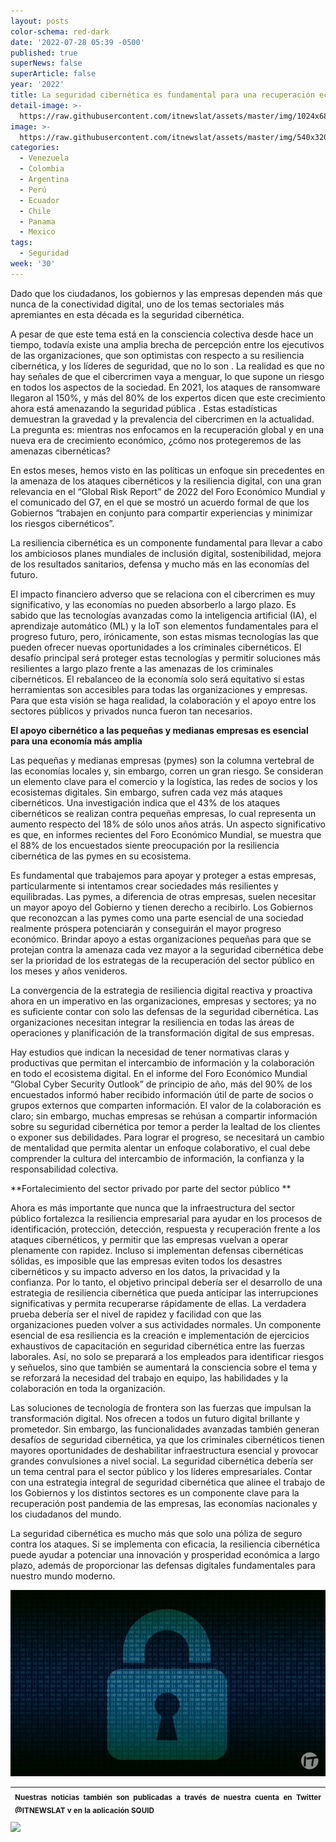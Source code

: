 ```yaml
---
layout: posts
color-schema: red-dark
date: '2022-07-28 05:39 -0500'
published: true
superNews: false
superArticle: false
year: '2022'
title: La seguridad cibernética es fundamental para una recuperación económica
detail-image: >-
  https://raw.githubusercontent.com/itnewslat/assets/master/img/1024x680/candado-g.jpg
image: >-
  https://raw.githubusercontent.com/itnewslat/assets/master/img/540x320/candado-p.jpg
categories:
  - Venezuela
  - Colombia
  - Argentina
  - Perú
  - Ecuador
  - Chile
  - Panama
  - Mexico
tags:
  - Seguridad
week: '30'
---
```

Dado que los ciudadanos, los gobiernos y las empresas dependen más que nunca de la conectividad digital, uno de los temas sectoriales más apremiantes en esta década es la seguridad cibernética. 

A pesar de que este tema está en la consciencia colectiva desde hace un tiempo, todavía existe una amplia brecha de percepción entre los ejecutivos de las organizaciones, que son optimistas con respecto a su resiliencia cibernética, y los líderes de seguridad, que no lo son . La realidad es que no hay señales de que el cibercrimen vaya a menguar, lo que supone un riesgo en todos los aspectos de la sociedad. En 2021, los ataques de ransomware llegaron al 150%, y más del 80% de los expertos dicen que este crecimiento ahora está amenazando la seguridad pública . Estas estadísticas demuestran la gravedad y la prevalencia del cibercrimen en la actualidad. La pregunta es: mientras nos enfocamos en la recuperación global y en una nueva era de crecimiento económico, ¿cómo nos protegeremos de las amenazas cibernéticas? 

En estos meses, hemos visto en las políticas un enfoque sin precedentes en la amenaza de los ataques cibernéticos y la resiliencia digital, con una gran relevancia en el “Global Risk Report” de 2022 del Foro Económico Mundial y el comunicado del G7, en el que se mostró un acuerdo formal de que los Gobiernos “trabajen en conjunto para compartir experiencias y minimizar los riesgos cibernéticos”. 

La resiliencia cibernética es un componente fundamental para llevar a cabo los ambiciosos planes mundiales de inclusión digital, sostenibilidad, mejora de los resultados sanitarios, defensa y mucho más en las economías del futuro. 

El impacto financiero adverso que se relaciona con el cibercrimen es muy significativo, y las economías no pueden absorberlo a largo plazo. Es sabido que las tecnologías avanzadas como la inteligencia artificial (IA), el aprendizaje automático (ML) y la IoT son elementos fundamentales para el progreso futuro, pero, irónicamente, son estas mismas tecnologías las que pueden ofrecer nuevas oportunidades a los criminales cibernéticos. El desafío principal será proteger estas tecnologías y permitir soluciones más resilientes a largo plazo frente a las amenazas de los criminales cibernéticos. El rebalanceo de la economía solo será equitativo si estas herramientas son accesibles para todas las organizaciones y empresas. Para que esta visión se haga realidad, la colaboración y el apoyo entre los sectores públicos y privados nunca fueron tan necesarios. 

**El apoyo cibernético a las pequeñas y medianas empresas es esencial para una economía más amplia**
 
Las pequeñas y medianas empresas (pymes) son la columna vertebral de las economías locales y, sin embargo, corren un gran riesgo. Se consideran un elemento clave para el comercio y la logística, las redes de socios y los ecosistemas digitales. Sin embargo, sufren cada vez más ataques cibernéticos. Una investigación indica que el 43%  de los ataques cibernéticos se realizan contra pequeñas empresas, lo cual representa un aumento respecto del 18% de sólo unos años atrás. Un aspecto significativo es que, en informes recientes del Foro Económico Mundial, se muestra que el 88% de los encuestados siente preocupación por la resiliencia cibernética de las pymes en su ecosistema. 
 
Es fundamental que trabajemos para apoyar y proteger a estas empresas, particularmente si intentamos crear sociedades más resilientes y equilibradas. Las pymes, a diferencia de otras empresas, suelen necesitar un mayor apoyo del Gobierno y tienen derecho a recibirlo. Los Gobiernos que reconozcan a las pymes como una parte esencial de una sociedad realmente próspera potenciarán y conseguirán el mayor progreso económico. Brindar apoyo a estas organizaciones pequeñas para que se protejan contra la amenaza cada vez mayor a la seguridad cibernética debe ser la prioridad de los estrategas de la recuperación del sector público en los meses y años venideros.
 
La convergencia de la estrategia de resiliencia digital reactiva y proactiva ahora en un imperativo en las organizaciones, empresas y sectores; ya no es suficiente contar con solo las defensas de la seguridad cibernética. Las organizaciones necesitan integrar la resiliencia en todas las áreas de operaciones y planificación de la transformación digital de sus empresas.  
 
Hay estudios que indican la necesidad de tener normativas claras y productivas que permitan el intercambio de información y la colaboración en todo el ecosistema digital. En el informe del Foro Económico Mundial “Global Cyber Security Outlook”  de principio de año, más del 90% de los encuestados informó haber recibido información útil de parte de socios o grupos externos que comparten información. El valor de la colaboración es claro; sin embargo, muchas empresas se rehúsan a compartir información sobre su seguridad cibernética por temor a perder la lealtad de los clientes o exponer sus debilidades. Para lograr el progreso, se necesitará un cambio de mentalidad que permita alentar un enfoque colaborativo, el cual debe comprender la cultura del intercambio de información, la confianza y la responsabilidad colectiva. 

**Fortalecimiento del sector privado por parte del sector público **
 
Ahora es más importante que nunca que la infraestructura del sector público fortalezca la resiliencia empresarial para ayudar en los procesos de identificación, protección, detección, respuesta y recuperación frente a los ataques cibernéticos, y permitir que las empresas vuelvan a operar plenamente con rapidez. Incluso si implementan defensas cibernéticas sólidas, es imposible que las empresas eviten todos los desastres cibernéticos y su impacto adverso en los datos, la privacidad y la confianza. Por lo tanto, el objetivo principal debería ser el desarrollo de una estrategia de resiliencia cibernética que pueda anticipar las interrupciones significativas y permita recuperarse rápidamente de ellas. La verdadera prueba debería ser el nivel de rapidez y facilidad con que las organizaciones pueden volver a sus actividades normales. Un componente esencial de esa resiliencia es la creación e implementación de ejercicios exhaustivos de capacitación en seguridad cibernética entre las fuerzas laborales. Así, no solo se preparará a los empleados para identificar riesgos y señuelos, sino que también se aumentará la consciencia sobre el tema y se reforzará la necesidad del trabajo en equipo, las habilidades y la colaboración en toda la organización.  
 
Las soluciones de tecnología de frontera son las fuerzas que impulsan la transformación digital. Nos ofrecen a todos un futuro digital brillante y prometedor. Sin embargo, las funcionalidades avanzadas también generan desafíos de seguridad cibernética, ya que los criminales cibernéticos tienen mayores oportunidades de deshabilitar infraestructura esencial y provocar grandes convulsiones a nivel social. La seguridad cibernética debería ser un tema central para el sector público y los líderes empresariales. Contar con una estrategia integral de seguridad cibernética que alinee el trabajo de los Gobiernos y los distintos sectores es un componente clave para la recuperación post pandemia de las empresas, las economías nacionales y los ciudadanos del mundo. 

La seguridad cibernética es mucho más que solo una póliza de seguro contra los ataques. Si se implementa con eficacia, la resiliencia cibernética puede ayudar a potenciar una innovación y prosperidad económica a largo plazo, además de proporcionar las defensas digitales fundamentales para nuestro mundo moderno. 

![](https://raw.githubusercontent.com/itnewslat/assets/master/img/540x320/candado-p.jpg)

<table style="height: 42px;" width="569">
<tbody>
<tr>
<td style="text-align: justify;"><sub><strong>Nuestras noticias también son publicadas a través de nuestra cuenta en Twitter <a href="https://twitter.com/itnewslat?lang=es">@ITNEWSLAT</a> y en la aplicación <a href="https://squidapp.co/en/">SQUID</a></strong></sub></td>
</tr>
</tbody>
</table>

<img src="https://tracker.metricool.com/c3po.jpg?hash=56f88a41e39ab42c063cc51676587a04"/>